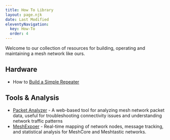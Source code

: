 ```yaml
---
title: How To Library
layout: page.njk
date: Last Modified
eleventyNavigation:
  key: How-To
  order: 4
---
```


Welcome to our collection of resources for building, operating and maintaining a mesh network like ours.

## Hardware

- How to [Build a Simple Repeater](/how-to/simple-repeater)

## Tools & Analysis

- [Packet Analyzer](https://analyzer.letsme.sh/) - A web-based tool for analyzing mesh network packet data, useful for troubleshooting connectivity issues and understanding network traffic patterns
- [MeshExpoer](https://map.w0z.is) - Real-time mapping of network nodes, message tracking, and statistical analysis for MeshCore and Meshtastic networks.
